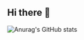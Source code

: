 ## Hi there 👋

<!--
**ZKTz5/ZKTz5** is a ✨ _special_ ✨ repository because its `README.md` (this file) appears on your GitHub profile.

Here are some ideas to get you started:

- 🔭 I’m currently working on ...
- 🌱 I’m currently learning ...Software Engineer at RMUTL
- 👯 I’m looking to collaborate on ...
- 🤔 I’m looking for help with ...
- 💬 Ask me about ...
- 📫 How to reach me: ...
- 😄 Pronouns: ...
- ⚡ Fun fact: ...Lazy
-->
![Anurag's GitHub stats](https://github-readme-stats.vercel.app/api?username=ZKTz5&show_icons=true)
